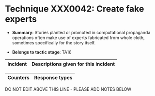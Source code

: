 # Technique XXX0042: Create fake experts

* **Summary**: Stories planted or promoted in computational propaganda operations often make use of experts fabricated from whole cloth, sometimes specifically for the story itself. 

* **Belongs to tactic stage**: TA16


| Incident | Descriptions given for this incident |
| -------- | -------------------- |



| Counters | Response types |
| -------- | -------------- |


DO NOT EDIT ABOVE THIS LINE - PLEASE ADD NOTES BELOW